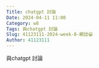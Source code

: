 ```yaml
---
Title: chatgpt 討論
Date: 2024-04-11 11:00
Category: w8
Tags: 與chatgpt 討論
Slug: 41123111-2024-week-8-網誌😁
Author: 41123111
---
```

與chatgpt 討論


